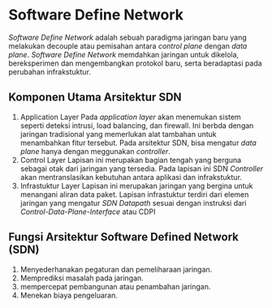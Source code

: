 # Software Define Network
_Software Define Network_ adalah sebuah paradigma jaringan baru yang melakukan decouple atau pemisahan antara _control plane_ dengan _data plane_. _Software Define Network_ memdahkan jaringan untuk dikelola, bereksperimen dan mengembangkan protokol baru, serta beradaptasi pada perubahan infrakstuktur. 

## Komponen Utama Arsitektur SDN
1. Application Layer
  Pada _application layer_ akan menemukan sistem seperti deteksi intrusi, load balancing, dan firewall. Ini berbda dengan jaringan tradisional yang memerlukan alat tambahan untuk menambahkan fitur tersebut. Pada arsitektur SDN, bisa mengatur _data plane_ hanya dengan meggunakan _controller_.
2. Control Layer
   Lapisan ini merupakan bagian tengah yang berguna sebagai otak dari jaringan yang tersedia. Pada lapisan ini SDN _Controller_ akan mentranslasikan kebutuhan antara aplikasi dan infrakstuktur. 
3. Infrastuktur Layer
   Lapisan ini merupakan jaringan yang bergina untuk menangani aliran data paket. Lapisan infrastuktur terdiri dari elemen jaringan yang mengatur _SDN Datapath_ sesuai dengan instruksi dari _Control-Data-Plane-Interface_ atau CDPI  

## Fungsi Arsitektur Software Defined Network (SDN)
1. Menyederhanakan pegaturan dan pemeliharaan jaringan.
2. Memprediksi masalah pada jaringan.
3. mempercepat pembangunan atau penambahan jaringan.
4. Menekan biaya pengeluaran.
